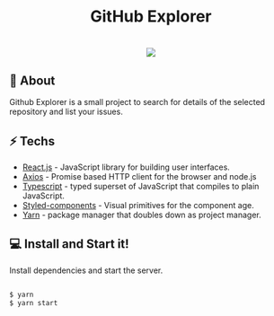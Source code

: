 
<h1 align="center"> GitHub Explorer </h1>

<h1 align="center">
  <img src="https://media1.giphy.com/media/IbaWVDKDza2xbTlWg1/giphy.gif">
</h1>


## 📕 About

Github Explorer is a small project to search for details of the selected repository and list your issues.


## ⚡ Techs

* [React.js] - JavaScript library for building user interfaces.
* [Axios] - Promise based HTTP client for the browser and node.js
* [Typescript] - typed superset of JavaScript that compiles to plain JavaScript.
* [Styled-components] - Visual primitives for the component age.
* [Yarn] - package manager that doubles down as project manager.

## 💻 Install and Start it!




Install dependencies and start the server.

```sh

$ yarn
$ yarn start

```





[react.js]: <https://reactjs.org/>
[axios]: <https://www.npmjs.com/package/axios>
[typescript]: <https://www.typescriptlang.org/>
[styled-components]: <npmjs.com/package/styled-components>
[Yarn]: <https://yarnpkg.com/>
